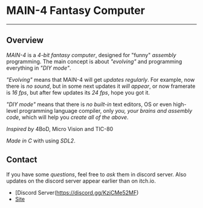 # MAIN-4 Fantasy Computer
-------------------------

## Overview
*MAIN-4* is a *4-bit fantasy computer*, designed for "funny" *assembly* programming. The main concept is about *"evolving"* and programming everything in *"DIY mode"*.

*"Evolving"* means that MAIN-4 will get *updates regularly*. For example, now there is *no sound*, but in some next updates it *will appear*, or now framerate is *16 fps*, but after few updates its *24 fps*, hope you got it.

*"DIY mode"* means that there is *no built-in* text editors, OS or even high-level programming language compiler, only *you, your brains and assembly code*, which will help you *create all of the above*.

*Inspired by* 4BoD, Micro Vision and TIC-80

*Made in C* with using *SDL2*.

## Contact
If you have some *questions*, feel free to *ask* them in discord server. Also updates on the discord server appear earlier than on itch.io.
- [Discord Server(https://discord.gg/KzjCMe52MF)
- [Site](https://lunaryss.gamejolt.io)
